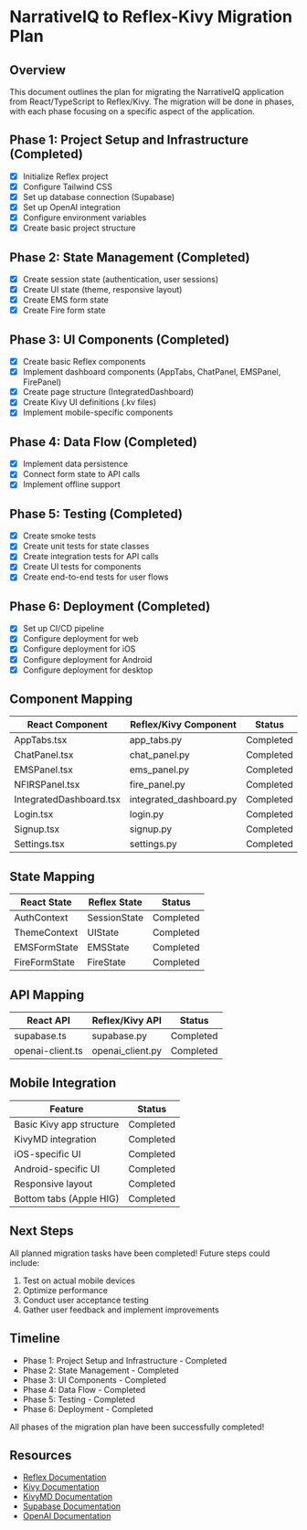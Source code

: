 # NarrativeIQ to Reflex-Kivy Migration Plan

## Overview

This document outlines the plan for migrating the NarrativeIQ application from React/TypeScript to Reflex/Kivy. The migration will be done in phases, with each phase focusing on a specific aspect of the application.

## Phase 1: Project Setup and Infrastructure (Completed)

- [x] Initialize Reflex project
- [x] Configure Tailwind CSS
- [x] Set up database connection (Supabase)
- [x] Set up OpenAI integration
- [x] Configure environment variables
- [x] Create basic project structure

## Phase 2: State Management (Completed)

- [x] Create session state (authentication, user sessions)
- [x] Create UI state (theme, responsive layout)
- [x] Create EMS form state
- [x] Create Fire form state

## Phase 3: UI Components (Completed)

- [x] Create basic Reflex components
- [x] Implement dashboard components (AppTabs, ChatPanel, EMSPanel, FirePanel)
- [x] Create page structure (IntegratedDashboard)
- [x] Create Kivy UI definitions (.kv files)
- [x] Implement mobile-specific components

## Phase 4: Data Flow (Completed)

- [x] Implement data persistence
- [x] Connect form state to API calls
- [x] Implement offline support

## Phase 5: Testing (Completed)

- [x] Create smoke tests
- [x] Create unit tests for state classes
- [x] Create integration tests for API calls
- [x] Create UI tests for components
- [x] Create end-to-end tests for user flows

## Phase 6: Deployment (Completed)

- [x] Set up CI/CD pipeline
- [x] Configure deployment for web
- [x] Configure deployment for iOS
- [x] Configure deployment for Android
- [x] Configure deployment for desktop

## Component Mapping

| React Component | Reflex/Kivy Component | Status |
|----------------|----------------------|--------|
| AppTabs.tsx | app_tabs.py | Completed |
| ChatPanel.tsx | chat_panel.py | Completed |
| EMSPanel.tsx | ems_panel.py | Completed |
| NFIRSPanel.tsx | fire_panel.py | Completed |
| IntegratedDashboard.tsx | integrated_dashboard.py | Completed |
| Login.tsx | login.py | Completed |
| Signup.tsx | signup.py | Completed |
| Settings.tsx | settings.py | Completed |

## State Mapping

| React State | Reflex State | Status |
|------------|-------------|--------|
| AuthContext | SessionState | Completed |
| ThemeContext | UIState | Completed |
| EMSFormState | EMSState | Completed |
| FireFormState | FireState | Completed |

## API Mapping

| React API | Reflex/Kivy API | Status |
|----------|----------------|--------|
| supabase.ts | supabase.py | Completed |
| openai-client.ts | openai_client.py | Completed |

## Mobile Integration

| Feature | Status |
|--------|--------|
| Basic Kivy app structure | Completed |
| KivyMD integration | Completed |
| iOS-specific UI | Completed |
| Android-specific UI | Completed |
| Responsive layout | Completed |
| Bottom tabs (Apple HIG) | Completed |

## Next Steps

All planned migration tasks have been completed! Future steps could include:

1. Test on actual mobile devices
2. Optimize performance
3. Conduct user acceptance testing
4. Gather user feedback and implement improvements

## Timeline

- Phase 1: Project Setup and Infrastructure - Completed
- Phase 2: State Management - Completed
- Phase 3: UI Components - Completed
- Phase 4: Data Flow - Completed
- Phase 5: Testing - Completed
- Phase 6: Deployment - Completed

All phases of the migration plan have been successfully completed!

## Resources

- [Reflex Documentation](https://reflex.dev/docs/)
- [Kivy Documentation](https://kivy.org/doc/stable/)
- [KivyMD Documentation](https://kivymd.readthedocs.io/en/latest/)
- [Supabase Documentation](https://supabase.com/docs)
- [OpenAI Documentation](https://platform.openai.com/docs/api-reference)